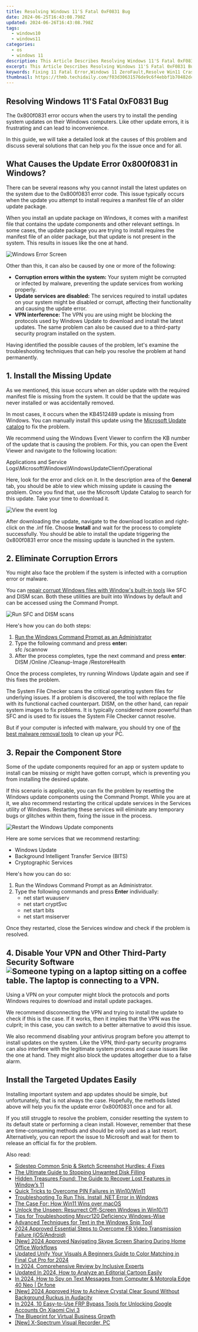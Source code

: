 ```yaml
---
title: Resolving Windows 11'S Fatal 0xF0831 Bug
date: 2024-06-25T16:43:08.798Z
updated: 2024-06-26T16:43:08.798Z
tags:
  - windows10
  - windows11
categories:
  - os
  - windows 11
description: This Article Describes Resolving Windows 11'S Fatal 0xF0831 Bug
excerpt: This Article Describes Resolving Windows 11'S Fatal 0xF0831 Bug
keywords: Fixing 11 Fatal Error,Windows 11 ZeroFault,Resolve Win11 Crash,110XF083BH Bug Fix,Stop Win11 PanicError,Eliminate 11 Fatal F083,Debugging Windows 11 Errors
thumbnail: https://thmb.techidaily.com/f03d30631576de9c6f4ebbf1b70482dc429c1bbf94f405ab42db14407ed62e05.jpg
---
```


## Resolving Windows 11'S Fatal 0xF0831 Bug

 The 0x800f0831 error occurs when the users try to install the pending system updates on their Windows computers. Like other update errors, it is frustrating and can lead to inconvenience.

 In this guide, we will take a detailed look at the causes of this problem and discuss several solutions that can help you fix the issue once and for all.

## What Causes the Update Error 0x800f0831 in Windows?

 There can be several reasons why you cannot install the latest updates on the system due to the 0x800f0831 error code. This issue typically occurs when the update you attempt to install requires a manifest file of an older update package.

 When you install an update package on Windows, it comes with a manifest file that contains the update components and other relevant settings. In some cases, the update package you are trying to install requires the manifest file of an older package, but that update is not present in the system. This results in issues like the one at hand.

![Windows Error Screen](https://static1.makeuseofimages.com/wordpress/wp-content/uploads/2022/12/windows-update-error.jpg)

 Other than this, it can also be caused by one or more of the following:

* **Corruption errors within the system:** Your system might be corrupted or infected by malware, preventing the update services from working properly.
* **Update services are disabled:** The services required to install updates on your system might be disabled or corrupt, affecting their functionality and causing the update error.
* **VPN interference:** The VPN you are using might be blocking the protocols used by Windows Update to download and install the latest updates. The same problem can also be caused due to a third-party security program installed on the system.

 Having identified the possible causes of the problem, let's examine the troubleshooting techniques that can help you resolve the problem at hand permanently.

## 1\. Install the Missing Update

 As we mentioned, this issue occurs when an older update with the required manifest file is missing from the system. It could be that the update was never installed or was accidentally removed.

 In most cases, it occurs when the KB4512489 update is missing from Windows. You can manually install this update using the [Microsoft Update catalog](https://www.catalog.update.microsoft.com/Home.aspx) to fix the problem.

 We recommend using the Windows Event Viewer to confirm the KB number of the update that is causing the problem. For this, you can open the Event Viewer and navigate to the following location:

Applications and Service Logs\Microsoft\Windows\WindowsUpdateClient\Operational

 Here, look for the error and click on it. In the description area of the **General** tab, you should be able to view which missing update is causing the problem. Once you find that, use the Microsoft Update Catalog to search for this update. Take your time to download it.

![View the event log](https://static1.makeuseofimages.com/wordpress/wp-content/uploads/2023/03/event-viewer.jpg)

 After downloading the update, navigate to the download location and right-click on the .inf file. Choose **Install** and wait for the process to complete successfully. You should be able to install the update triggering the 0x800f0831 error once the missing update is launched in the system.

## 2\. Eliminate Corruption Errors

 You might also face the problem if the system is infected with a corruption error or malware.

 You can [repair corrupt Windows files with Window's built-in tools](https://www.makeuseof.com/windows-built-in-repair-tools/) like SFC and DISM scan. Both these utilities are built into Windows by default and can be accessed using the Command Prompt.

![Run SFC and DISM scans](https://static1.makeuseofimages.com/wordpress/wp-content/uploads/2022/09/scannow-restorehealth-cmd-1.jpg)

 Here's how you can do both steps:

1. [Run the Windows Command Prompt as an Administrator](https://www.makeuseof.com/windows-run-command-prompt-admin/)
2. Type the following command and press **enter:**  
sfc /scannow
3. After the process completes, type the next command and press **enter**:  
DISM /Online /Cleanup-Image /RestoreHealth

 Once the process completes, try running Windows Update again and see if this fixes the problem.

 The System File Checker scans the critical operating system files for underlying issues. If a problem is discovered, the tool with replace the file with its functional cached counterpart. DISM, on the other hand, can repair system images to fix problems. It is typically considered more powerful than SFC and is used to fix issues the System File Checker cannot resolve.

 But if your computer is infected with malware, you should try one of [the best malware removal tools](https://www.makeuseof.com/best-malware-removal-tools-pc/) to clean up your PC.

## 3\. Repair the Component Store

 Some of the update components required for an app or system update to install can be missing or might have gotten corrupt, which is preventing you from installing the desired update.

 If this scenario is applicable, you can fix the problem by resetting the Windows update components using the Command Prompt. While you are at it, we also recommend restarting the critical update services in the Services utility of Windows. Restarting these services will eliminate any temporary bugs or glitches within them, fixing the issue in the process.

![Restart the Windows Update components](https://static1.makeuseofimages.com/wordpress/wp-content/uploads/2022/10/restart-update-service.jpg)

 Here are some services that we recommend restarting:

* Windows Update
* Background Intelligent Transfer Service (BITS)
* Cryptographic Services

 Here's how you can do so:

1. Run the Windows Command Prompt as an Administrator.
2. Type the following commands and press **Enter** individually:  
   * net start wuauserv  
   * net start cryptSvc  
   * net start bits  
   * net start msiserver

 Once they restarted, close the Services window and check if the problem is resolved.

## 4\. Disable Your VPN and Other Third-Party Security Software ![Someone typing on a laptop sitting on a coffee table. The laptop is connecting to a VPN.](https://static1.makeuseofimages.com/wordpress/wp-content/uploads/2023/03/laptop-connecting-to-a-vpn.jpg)

 Using a VPN on your computer might block the protocols and ports Windows requires to download and install update packages.

 We recommend disconnecting the VPN and trying to install the update to check if this is the case. If it works, then it implies that the VPN was the culprit; in this case, you can switch to a better alternative to avoid this issue.

 We also recommend disabling your antivirus program before you attempt to install updates on the system. Like the VPN, third-party security programs can also interfere with the legitimate system process and cause issues like the one at hand. They might also block the updates altogether due to a false alarm.

## Install the Targeted Updates Easily

 Installing important system and app updates should be simple, but unfortunately, that is not always the case. Hopefully, the methods listed above will help you fix the update error 0x800f0831 once and for all.

 If you still struggle to resolve the problem, consider resetting the system to its default state or performing a clean install. However, remember that these are time-consuming methods and should be only used as a last resort. Alternatively, you can report the issue to Microsoft and wait for them to release an official fix for the problem.


<ins class="adsbygoogle"
     style="display:block"
     data-ad-format="autorelaxed"
     data-ad-client="ca-pub-7571918770474297"
     data-ad-slot="1223367746"></ins>



<ins class="adsbygoogle"
     style="display:block"
     data-ad-client="ca-pub-7571918770474297"
     data-ad-slot="8358498916"
     data-ad-format="auto"
     data-full-width-responsive="true"></ins>

<span class="atpl-alsoreadstyle">Also read:</span>
<div><ul>
<li><a href="https://win11-tips.techidaily.com/sidestep-common-snip-and-sketch-screenshot-hurdles-4-fixes/"><u>Sidestep Common Snip & Sketch Screenshot Hurdles: 4 Fixes</u></a></li>
<li><a href="https://win11-tips.techidaily.com/the-ultimate-guide-to-stopping-unwanted-disk-filling/"><u>The Ultimate Guide to Stopping Unwanted Disk Filling</u></a></li>
<li><a href="https://win11-tips.techidaily.com/hidden-treasures-found-the-guide-to-recover-lost-features-in-windows-11/"><u>Hidden Treasures Found: The Guide to Recover Lost Features in Window’s 11</u></a></li>
<li><a href="https://win11-tips.techidaily.com/quick-tricks-to-overcome-pin-failures-in-win10win11/"><u>Quick Tricks to Overcome PIN Failures in Win10/Win11</u></a></li>
<li><a href="https://win11-tips.techidaily.com/troubleshooting-to-run-this-install-net-error-in-windows/"><u>Troubleshooting To Run This, Install .NET Error in Windows</u></a></li>
<li><a href="https://win11-tips.techidaily.com/the-case-for-how-win11-wins-over-macos/"><u>The Case For: How Win11 Wins over macOS</u></a></li>
<li><a href="https://win11-tips.techidaily.com/unlock-the-unseen-resurrect-off-screen-windows-in-win1011/"><u>Unlock the Unseen: Resurrect Off-Screen Windows in Win10/11</u></a></li>
<li><a href="https://win11-tips.techidaily.com/tips-for-troubleshooting-msvcr120-deficiency-windows-wise/"><u>Tips for Troubleshooting Msvcr120 Deficiency Windows-Wise</u></a></li>
<li><a href="https://win11-tips.techidaily.com/advanced-techniques-for-text-in-the-windows-snip-tool/"><u>Advanced Techniques for Text in the Windows Snip Tool</u></a></li>
<li><a href="https://facebook-clips.techidaily.com/2024-approved-essential-steps-to-overcome-fb-video-transmission-failure-iosandroid/"><u>2024 Approved  Essential Steps to Overcome FB Video Transmission Failure (iOS/Android)</u></a></li>
<li><a href="https://screen-video-capture.techidaily.com/new-2024-approved-navigating-skype-screen-sharing-during-home-office-workflows/"><u>[New] 2024 Approved  Navigating Skype Screen Sharing During Home Office Workflows</u></a></li>
<li><a href="https://video-content-creator.techidaily.com/updated-unify-your-visuals-a-beginners-guide-to-color-matching-in-final-cut-pro-for-2024/"><u>Updated Unify Your Visuals A Beginners Guide to Color Matching in Final Cut Pro for 2024</u></a></li>
<li><a href="https://video-screen-grab.techidaily.com/in-2024-comprehensive-review-by-inclusive-experts/"><u>In 2024, Comprehensive Review by Inclusive Experts</u></a></li>
<li><a href="https://animation-videos.techidaily.com/updated-in-2024-how-to-analyze-an-editorial-cartoon-easily/"><u>Updated In 2024, How to Analyze an Editorial Cartoon Easily</u></a></li>
<li><a href="https://android-location-track.techidaily.com/in-2024-how-to-spy-on-text-messages-from-computer-and-motorola-edge-40-neo-drfone-by-drfone-virtual-android/"><u>In 2024, How to Spy on Text Messages from Computer & Motorola Edge 40 Neo | Dr.fone</u></a></li>
<li><a href="https://tiktok-videos.techidaily.com/new-2024-approved-how-to-achieve-crystal-clear-sound-without-background-ruckus-in-audacity/"><u>[New] 2024 Approved  How to Achieve Crystal Clear Sound Without Background Ruckus in Audacity</u></a></li>
<li><a href="https://unlock-android.techidaily.com/in-2024-10-easy-to-use-frp-bypass-tools-for-unlocking-google-accounts-on-xiaomi-civi-3-by-drfone-android/"><u>In 2024, 10 Easy-to-Use FRP Bypass Tools for Unlocking Google Accounts On Xiaomi Civi 3</u></a></li>
<li><a href="https://extra-resources.techidaily.com/the-blueprint-for-virtual-business-growth/"><u>The Blueprint for Virtual Business Growth</u></a></li>
<li><a href="https://video-capture.techidaily.com/new-x-spectrum-visual-recorder-pc/"><u>[New] X-Spectrum Visual Recorder, PC</u></a></li>
</ul></div>
